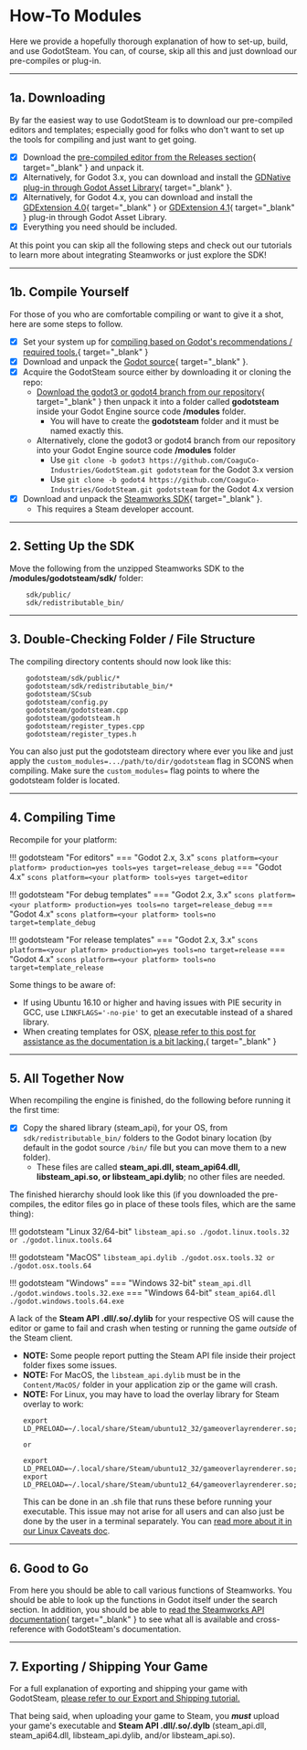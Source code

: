 # How-To Modules

Here we provide a hopefully thorough explanation of how to set-up, build, and use GodotSteam. You can, of course, skip all this and just download our pre-compiles or plug-in.

---

## 1a. Downloading

By far the easiest way to use GodotSteam is to download our pre-compiled editors and templates; especially good for folks who don't want to set up the tools for compiling and just want to get going.

- [x] Download the [pre-compiled editor from the Releases section](https://github.com/CoaguCo-Industries/GodotSteam/releases){ target="\_blank" } and unpack it.
- [x] Alternatively, for Godot 3.x, you can download and install the [GDNative plug-in through Godot Asset Library](https://godotengine.org/asset-library/asset/1045){ target="\_blank" }.
- [x] Alternatively, for Godot 4.x, you can download and install the [GDExtension 4.0](https://godotengine.org/asset-library/asset/1768){ target="\_blank" } or [GDExtension 4.1](https://godotengine.org/asset-library/asset/1972){ target="\_blank" } plug-in through Godot Asset Library.
- [x] Everything you need should be included.

At this point you can skip all the following steps and check out our tutorials to learn more about integrating Steamworks or just explore the SDK!

---

## 1b. Compile Yourself

For those of you who are comfortable compiling or want to give it a shot, here are some steps to follow.

- [x] Set your system up for [compiling based on Godot's recommendations / required tools.](https://docs.godotengine.org/en/stable/development/compiling/index.html){ target="\_blank" }
- [x] Download and unpack the [Godot source](https://github.com/godotengine/godot){ target="\_blank" }.
- [x] Acquire the GodotSteam source either by downloading it or cloning the repo:
    * [Download the godot3 or godot4 branch from our repository](https://github.com/CoaguCo-Industries/GodotSteam){ target="\_blank" } then unpack it into a folder called **godotsteam** inside your Godot Engine source code **/modules** folder.
        * You will have to create the **godotsteam** folder and it must be named exactly this.
    * Alternatively, clone the godot3 or godot4 branch from our repository into your Godot Engine source code **/modules** folder
        * Use ````git clone -b godot3 https://github.com/CoaguCo-Industries/GodotSteam.git godotsteam```` for the Godot 3.x version
        * Use ````git clone -b godot4 https://github.com/CoaguCo-Industries/GodotSteam.git godotsteam```` for the Godot 4.x version
- [x] Download and unpack the [Steamworks SDK](https://partner.steamgames.com){ target="\_blank" }.
    * This requires a Steam developer account.

---

## 2. Setting Up the SDK

Move the following from the unzipped Steamworks SDK to the **/modules/godotsteam/sdk/** folder:
````
    sdk/public/
    sdk/redistributable_bin/
````

---

## 3. Double-Checking Folder / File Structure

The compiling directory contents should now look like this:
````
    godotsteam/sdk/public/*
    godotsteam/sdk/redistributable_bin/*
    godotsteam/SCsub
    godotsteam/config.py
    godotsteam/godotsteam.cpp
    godotsteam/godotsteam.h
    godotsteam/register_types.cpp
    godotsteam/register_types.h
````

You can also just put the godotsteam directory where ever you like and just apply the ````custom_modules=.../path/to/dir/godotsteam```` flag in SCONS when compiling. Make sure the ````custom_modules=```` flag points to where the godotsteam folder is located.

---

## 4. Compiling Time

Recompile for your platform:

!!! godotsteam "For editors"
    === "Godot 2.x, 3.x"
        ````scons platform=<your platform> production=yes tools=yes target=release_debug````
    === "Godot 4.x"
        ````scons platform=<your platform> tools=yes target=editor````

!!! godotsteam "For debug templates"
    === "Godot 2.x, 3.x"
        ````scons platform=<your platform> production=yes tools=no target=release_debug````
    === "Godot 4.x"
        ````scons platform=<your platform> tools=no target=template_debug````

!!! godotsteam "For release templates"
    === "Godot 2.x, 3.x"
        ````scons platform=<your platform> production=yes tools=no target=release````
    === "Godot 4.x"
        ````scons platform=<your platform> tools=no target=template_release````

Some things to be aware of:

- If using Ubuntu 16.10 or higher and having issues with PIE security in GCC, use ````LINKFLAGS='-no-pie'```` to get an executable instead of a shared library.
- When creating templates for OSX, [please refer to this post for assistance as the documentation is a bit lacking.](http://steamcommunity.com/app/404790/discussions/0/364042703865087202/){ target="\_blank" }

---

## 5. All Together Now

When recompiling the engine is finished, do the following before running it the first time:

- [x] Copy the shared library (steam_api), for your OS, from `sdk/redistributable_bin/` folders to the Godot binary location (by default in the godot source `/bin/` file but you can move them to a new folder).
    - These files are called **steam_api.dll, steam_api64.dll, libsteam_api.so, or libsteam_api.dylib**; no other files are needed.

The finished hierarchy should look like this (if you downloaded the pre-compiles, the editor files go in place of these tools files, which are the same thing):

!!! godotsteam "Linux 32/64-bit"
    ```
    libsteam_api.so
    ./godot.linux.tools.32 or ./godot.linux.tools.64
    ```
 
!!! godotsteam "MacOS"
    ```
    libsteam_api.dylib
    ./godot.osx.tools.32 or ./godot.osx.tools.64
    ```
  
!!! godotsteam "Windows"
    === "Windows 32-bit"
        ```
        steam_api.dll
        ./godot.windows.tools.32.exe
        ```
    === "Windows 64-bit"
        ```
        steam_api64.dll
        ./godot.windows.tools.64.exe
        ```

A lack of the **Steam API .dll/.so/.dylib** for your respective OS will cause the editor or game to fail and crash when testing or running the game _outside_ of the Steam client.

- **NOTE:** Some people report putting the Steam API file inside their project folder fixes some issues.
- **NOTE:** For MacOS, the `libsteam_api.dylib` must be in the `Content/MacOS/` folder in your application zip or the game will crash.
- **NOTE:** For Linux, you may have to load the overlay library for Steam overlay to work:
  ```
  export LD_PRELOAD=~/.local/share/Steam/ubuntu12_32/gameoverlayrenderer.so;~/.local/share/Steam/ubuntu12_64/gameoverlayrenderer.so
  
  or 
  
  export LD_PRELOAD=~/.local/share/Steam/ubuntu12_32/gameoverlayrenderer.so;
  export LD_PRELOAD=~/.local/share/Steam/ubuntu12_64/gameoverlayrenderer.so;
  ```
  This can be done in an .sh file that runs these before running your executable. This issue may not arise for all users and can also just be done by the user in a terminal separately. You can [read more about it in our Linux Caveats doc](../tutorials/linux_caveats.md).

---

## 6. Good to Go

From here you should be able to call various functions of Steamworks. You should be able to look up the functions in Godot itself under the search section. In addition, you should be able to [read the Steamworks API documentation](https://partner.steamgames.com/doc/){ target="\_blank" } to see what all is available and cross-reference with GodotSteam's documentation.

---

## 7. Exporting / Shipping Your Game

For a full explanation of exporting and shipping your game with GodotSteam, [please refer to our Export and Shipping tutorial.](../tutorials/exporting_shipping.md)

That being said, when uploading your game to Steam, you _**must**_ upload your game's executable and **Steam API .dll/.so/.dylb** (steam_api.dll, steam_api64.dll, libsteam_api.dylib, and/or libsteam_api.so).